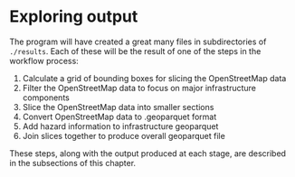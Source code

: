 # Exploring output

The program will have created a great many files in subdirectories of `./results`.
Each of these will be the result of one of the steps in the workflow process:
1. Calculate a grid of bounding boxes for slicing the OpenStreetMap data
2. Filter the OpenStreetMap data to focus on major infrastructure components
3. Slice the OpenStreetMap data into smaller sections
4. Convert OpenStreetMap data to .geoparquet format
5. Add hazard information to infrastructure geoparquet
6. Join slices together to produce overall geoparquet file

These steps, along with the output produced at each stage, 
are described in the subsections of this chapter.
